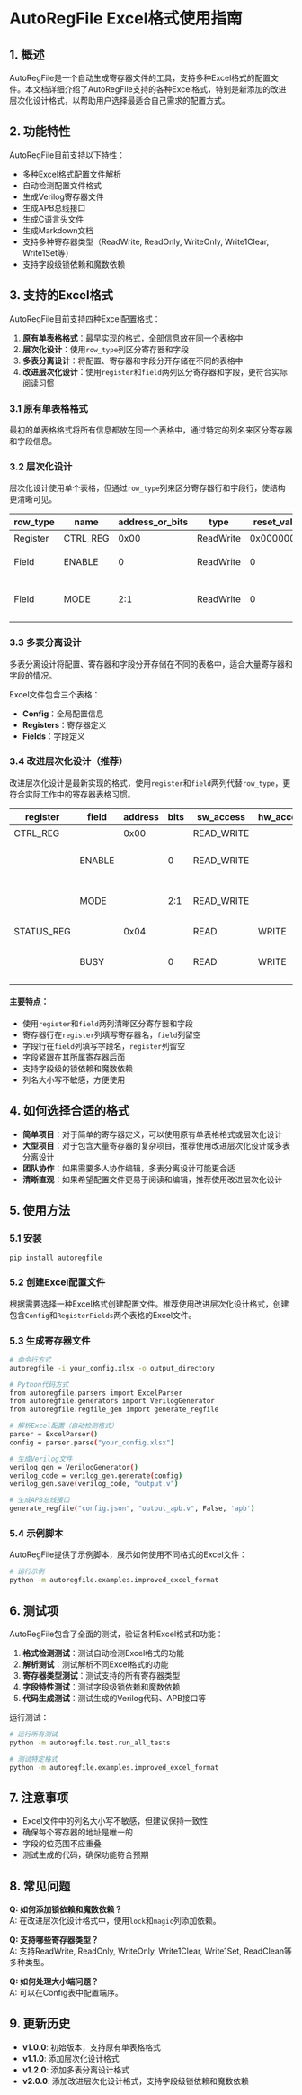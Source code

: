 # AutoRegFile Excel格式使用指南

## 1. 概述

AutoRegFile是一个自动生成寄存器文件的工具，支持多种Excel格式的配置文件。本文档详细介绍了AutoRegFile支持的各种Excel格式，特别是新添加的改进层次化设计格式，以帮助用户选择最适合自己需求的配置方式。

## 2. 功能特性

AutoRegFile目前支持以下特性：

- 多种Excel格式配置文件解析
- 自动检测配置文件格式
- 生成Verilog寄存器文件
- 生成APB总线接口
- 生成C语言头文件
- 生成Markdown文档
- 支持多种寄存器类型（ReadWrite, ReadOnly, WriteOnly, Write1Clear, Write1Set等）
- 支持字段级锁依赖和魔数依赖

## 3. 支持的Excel格式

AutoRegFile目前支持四种Excel配置格式：

1. **原有单表格格式**：最早实现的格式，全部信息放在同一个表格中
2. **层次化设计**：使用`row_type`列区分寄存器和字段
3. **多表分离设计**：将配置、寄存器和字段分开存储在不同的表格中
4. **改进层次化设计**：使用`register`和`field`两列区分寄存器和字段，更符合实际阅读习惯

### 3.1 原有单表格格式

最初的单表格格式将所有信息都放在同一个表格中，通过特定的列名来区分寄存器和字段信息。

### 3.2 层次化设计

层次化设计使用单个表格，但通过`row_type`列来区分寄存器行和字段行，使结构更清晰可见。

| row_type | name | address_or_bits | type | reset_value | description | sw_access | hw_access | function |
|----------|------|-----------------|------|-------------|-------------|-----------|-----------|----------|
| Register | CTRL_REG | 0x00 | ReadWrite | 0x00000000 | 控制寄存器 | READ_WRITE | | |
| Field | ENABLE | 0 | ReadWrite | 0 | 使能位 | READ_WRITE | | 系统使能控制 |
| Field | MODE | 2:1 | ReadWrite | 0 | 模式选择 | READ_WRITE | | 00=空闲, 01=低功耗 |

### 3.3 多表分离设计

多表分离设计将配置、寄存器和字段分开存储在不同的表格中，适合大量寄存器和字段的情况。

Excel文件包含三个表格：
- **Config**：全局配置信息
- **Registers**：寄存器定义
- **Fields**：字段定义

### 3.4 改进层次化设计（推荐）

改进层次化设计是最新实现的格式，使用`register`和`field`两列代替`row_type`，更符合实际工作中的寄存器表格习惯。

| register | field | address | bits | sw_access | hw_access | type | reset_value | description | function | lock | magic |
|----------|-------|---------|------|-----------|-----------|------|-------------|-------------|----------|------|-------|
| CTRL_REG |       | 0x00    |      | READ_WRITE|           | ReadWrite | 0x00000000 | 控制寄存器 |          |      |       |
|          | ENABLE|         | 0    | READ_WRITE|           | ReadWrite | 0 | 使能位 | The enable bit | | |
|          | MODE  |         | 2:1  | READ_WRITE|           | ReadWrite | 0 | 模式选择 | 00=空闲, 01=低功耗 | | |
| STATUS_REG |     | 0x04    |      | READ      | WRITE     | ReadOnly | 0x00000000 | 状态寄存器 |          |      |       |
|          | BUSY  |         | 0    | READ      | WRITE     | ReadOnly | 0 | 忙状态标志 | 指示系统当前是否正在运行 | | |

#### 主要特点：

- 使用`register`和`field`两列清晰区分寄存器和字段
- 寄存器行在`register`列填写寄存器名，`field`列留空
- 字段行在`field`列填写字段名，`register`列留空
- 字段紧跟在其所属寄存器后面
- 支持字段级的锁依赖和魔数依赖
- 列名大小写不敏感，方便使用

## 4. 如何选择合适的格式

- **简单项目**：对于简单的寄存器定义，可以使用原有单表格格式或层次化设计
- **大型项目**：对于包含大量寄存器的复杂项目，推荐使用改进层次化设计或多表分离设计
- **团队协作**：如果需要多人协作编辑，多表分离设计可能更合适
- **清晰直观**：如果希望配置文件更易于阅读和编辑，推荐使用改进层次化设计

## 5. 使用方法

### 5.1 安装

```bash
pip install autoregfile
```

### 5.2 创建Excel配置文件

根据需要选择一种Excel格式创建配置文件。推荐使用改进层次化设计格式，创建包含`Config`和`RegisterFields`两个表格的Excel文件。

### 5.3 生成寄存器文件

```bash
# 命令行方式
autoregfile -i your_config.xlsx -o output_directory

# Python代码方式
from autoregfile.parsers import ExcelParser
from autoregfile.generators import VerilogGenerator
from autoregfile.regfile_gen import generate_regfile

# 解析Excel配置（自动检测格式）
parser = ExcelParser()
config = parser.parse("your_config.xlsx")

# 生成Verilog文件
verilog_gen = VerilogGenerator()
verilog_code = verilog_gen.generate(config)
verilog_gen.save(verilog_code, "output.v")

# 生成APB总线接口
generate_regfile("config.json", "output_apb.v", False, 'apb')
```

### 5.4 示例脚本

AutoRegFile提供了示例脚本，展示如何使用不同格式的Excel文件：

```bash
# 运行示例
python -m autoregfile.examples.improved_excel_format
```

## 6. 测试项

AutoRegFile包含了全面的测试，验证各种Excel格式和功能：

1. **格式检测测试**：测试自动检测Excel格式的功能
2. **解析测试**：测试解析不同Excel格式的功能
3. **寄存器类型测试**：测试支持的所有寄存器类型
4. **字段特性测试**：测试字段级锁依赖和魔数依赖
5. **代码生成测试**：测试生成的Verilog代码、APB接口等

运行测试：

```bash
# 运行所有测试
python -m autoregfile.test.run_all_tests

# 测试特定格式
python -m autoregfile.examples.improved_excel_format
```

## 7. 注意事项

- Excel文件中的列名大小写不敏感，但建议保持一致性
- 确保每个寄存器的地址是唯一的
- 字段的位范围不应重叠
- 测试生成的代码，确保功能符合预期

## 8. 常见问题

**Q: 如何添加锁依赖和魔数依赖？**  
A: 在改进层次化设计格式中，使用`lock`和`magic`列添加依赖。

**Q: 支持哪些寄存器类型？**  
A: 支持ReadWrite, ReadOnly, WriteOnly, Write1Clear, Write1Set, ReadClean等多种类型。

**Q: 如何处理大小端问题？**  
A: 可以在Config表中配置端序。

## 9. 更新历史

- **v1.0.0**: 初始版本，支持原有单表格格式
- **v1.1.0**: 添加层次化设计格式
- **v1.2.0**: 添加多表分离设计格式
- **v2.0.0**: 添加改进层次化设计格式，支持字段级锁依赖和魔数依赖 